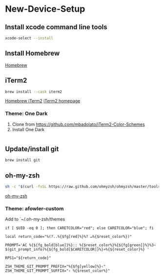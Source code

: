 # New-Device-Setup

## Install xcode command line tools
```bash
xcode-select --install
```

## Install Homebrew
[Homebrew](https://brew.sh/)

## iTerm2
```bash
brew install --cask iterm2
```
[Homebrew iTerm2](https://formulae.brew.sh/cask/iterm2)
[iTerm2 homepage](https://iterm2.com/features.html)

### Theme: One Dark
1. Clone from https://github.com/mbadolato/iTerm2-Color-Schemes
2. Install One Dark
    ```bash
    
    ```

## Update/install git
```bash
brew install git
```

## oh-my-zsh
```bash
sh -c "$(curl -fsSL https://raw.github.com/ohmyzsh/ohmyzsh/master/tools/install.sh)"
```
[oh-my-zsh](https://ohmyz.sh/)

### Theme: afowler-custom 
Add to `~/.oh-my-zsh/themes
```zsh-theme
if [ $UID -eq 0 ]; then CARETCOLOR="red"; else CARETCOLOR="blue"; fi

local return_code="%(?..%{$fg[red]%}%? ↵%{$reset_color%})"

PROMPT='AC %{${fg_bold[blue]}%}:: %{$reset_color%}%{${fg[green]}%}%3~ $(git_prompt_info)%{${fg_bold[$CARETCOLOR]}%}»%{${reset_color}%} '

RPS1="${return_code}"

ZSH_THEME_GIT_PROMPT_PREFIX="%{$fg[yellow]%}‹"
ZSH_THEME_GIT_PROMPT_SUFFIX="› %{$reset_color%}"
```
